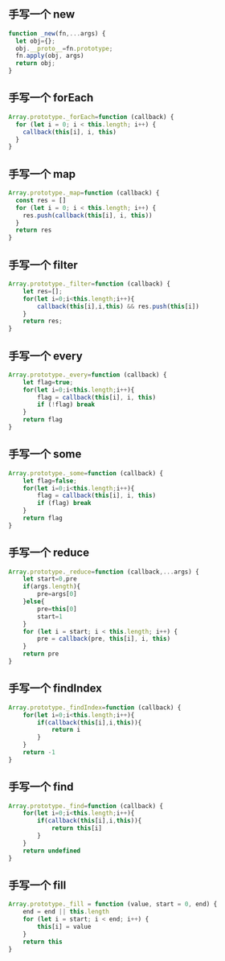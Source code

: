 ## 手写一个 new

```javascript
function _new(fn,...args) {
  let obj={};
  obj.__proto__=fn.prototype;
  fn.apply(obj, args)
  return obj;
}
```

## 手写一个 forEach

```javascript
Array.prototype._forEach=function (callback) {
  for (let i = 0; i < this.length; i++) {
    callback(this[i], i, this)
  }
}
```

## 手写一个 map

```javascript
Array.prototype._map=function (callback) {
  const res = []
  for (let i = 0; i < this.length; i++) {
    res.push(callback(this[i], i, this))
  }
  return res
}
```

## 手写一个 filter

```javascript
Array.prototype._filter=function (callback) {
    let res=[];
    for(let i=0;i<this.length;i++){
        callback(this[i],i,this) && res.push(this[i])
    }
    return res;
}
```

## 手写一个 every

```javascript
Array.prototype._every=function (callback) {
    let flag=true;
    for(let i=0;i<this.length;i++){
        flag = callback(this[i], i, this)
        if (!flag) break
    }
    return flag
}
```

## 手写一个 some

```javascript
Array.prototype._some=function (callback) {
    let flag=false;
    for(let i=0;i<this.length;i++){
        flag = callback(this[i], i, this)
        if (flag) break
    }
    return flag
}
```

## 手写一个 reduce

```javascript
Array.prototype._reduce=function (callback,...args) {
    let start=0,pre
    if(args.length){
        pre=args[0]
    }else{
        pre=this[0]
        start=1
    }
    for (let i = start; i < this.length; i++) {
        pre = callback(pre, this[i], i, this)
    }
    return pre
}
```

## 手写一个 findIndex

```javascript
Array.prototype._findIndex=function (callback) {
    for(let i=0;i<this.length;i++){
        if(callback(this[i],i,this)){
            return i
        }
    }
    return -1
}
```

## 手写一个 find

```javascript
Array.prototype._find=function (callback) {
    for(let i=0;i<this.length;i++){
        if(callback(this[i],i,this)){
            return this[i]
        }
    }
    return undefined
}
```

## 手写一个 fill

```javascript
Array.prototype._fill = function (value, start = 0, end) {
    end = end || this.length
    for (let i = start; i < end; i++) {
        this[i] = value
    }
    return this
}
```
